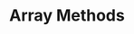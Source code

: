 ---
title: Array Methods
next: es6discuss/classes
nextText: Classes
heading: Array Methods
code: |
    var data = [1, 2, 3, 4];
    var firstEven = data.find(x => x % 2 === 0);
    var firstEvenIndex = data.findIndex(x => x % 2 === 0);

    console.log(firstEven);
    console.log(firstEvenIndex);

    data.fill(0);

    console.log(data);
---